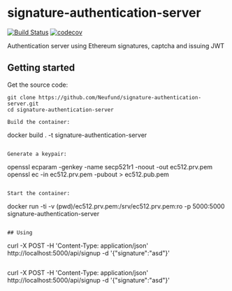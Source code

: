 # signature-authentication-server

[![Build Status](https://travis-ci.org/Neufund/signature-authentication-server.svg)](https://travis-ci.org/Neufund/signature-authentication-server)  [![codecov](https://codecov.io/gh/Neufund/signature-authentication-server/branch/master/graph/badge.svg)](https://codecov.io/gh/Neufund/signature-authentication-server)

Authentication server using Ethereum signatures, captcha and issuing JWT

## Getting started

Get the source code:
```
git clone https://github.com/Neufund/signature-authentication-server.git
cd signature-authentication-server

Build the container:
```
docker build . -t signature-authentication-server
```

Generate a keypair:
```
openssl ecparam -genkey -name secp521r1 -noout -out ec512.prv.pem
openssl ec -in ec512.prv.pem -pubout > ec512.pub.pem
```

Start the container:
```
docker run -ti -v (pwd)/ec512.prv.pem:/srv/ec512.prv.pem:ro -p 5000:5000 signature-authentication-server
```

## Using

```
curl -X POST -H 'Content-Type: application/json' http://localhost:5000/api/signup -d '{"signature":"asd"}'
```

```
curl -X POST -H 'Content-Type: application/json' http://localhost:5000/api/signup -d '{"signature":"asd"}'
```

